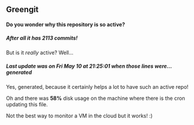 ## Greengit

#### Do you wonder why this repository is so active?

##### After all it has 2113 commits!

But is it *really* active? Well...

##### Last update was on Fri May 10 at 21:25:01 when those lines were... generated

Yes, generated, because it certainly helps a lot to have such an active repo!

Oh and there was **58%** disk usage on the machine
where there is the cron updating this file.

Not the best way to monitor a VM in the cloud but it works! :)
